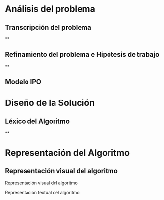 # Análisis del problema

## Transcripción del problema

**

## Refinamiento del problema e Hipótesis de trabajo

**

## Modelo IPO

# Diseño de la Solución

## Léxico del Algoritmo

**

# Representación del Algoritmo

## Representación visual del algoritmo

Representación visual del algoritmo

Representación textual del algoritmo
